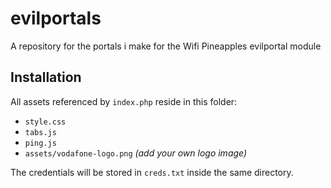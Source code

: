# evilportals

A repository for the portals i make for the Wifi Pineapples evilportal module

## Installation


All assets referenced by `index.php` reside in this folder:

- `style.css`
- `tabs.js`
- `ping.js`
- `assets/vodafone-logo.png` *(add your own logo image)*

The credentials will be stored in `creds.txt` inside the same directory.
